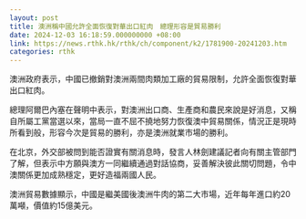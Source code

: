 ```yaml
---
layout: post
title: 澳洲稱中國允許全面恢復對華出口紅肉　總理形容是貿易勝利
date: 2024-12-03 16:18:59.000000000 +08:00
link: https://news.rthk.hk/rthk/ch/component/k2/1781900-20241203.htm
categories: rthk
---
```


澳洲政府表示，中國已撤銷對澳洲兩間肉類加工廠的貿易限制，允許全面恢復對華出口紅肉。

總理阿爾巴內塞在聲明中表示，對澳洲出口商、生產商和農民來說是好消息，又稱自所屬工黨當選以來，當局一直不屈不撓地努力恢復澳中貿易關係，情況正是現時所看到般，形容今次是貿易的勝利，亦是澳洲就業市場的勝利。

在北京，外交部被問到能否證實有關消息時，發言人林劍建議記者向有關主管部門了解，但表示中方願與澳方一同繼續通過對話協商，妥善解決彼此關切問題，令中澳關係更加成熟穩定，更好造福兩國人民。

澳洲貿易數據顯示，中國是繼美國後澳洲牛肉的第二大市場，近年每年進口約20萬噸，價值約15億美元。
